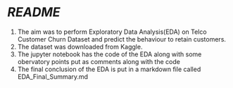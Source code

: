 # ***README***

1. The aim was to perform Exploratory Data Analysis(EDA) on Telco Customer Churn Dataset and predict the behaviour to retain customers.
2. The dataset was downloaded from Kaggle.
3. The jupyter notebook has the code of the EDA along with some obervatory points put as comments along with the code
4. The final conclusion of the EDA is put in a markdown file called EDA_Final_Summary.md
